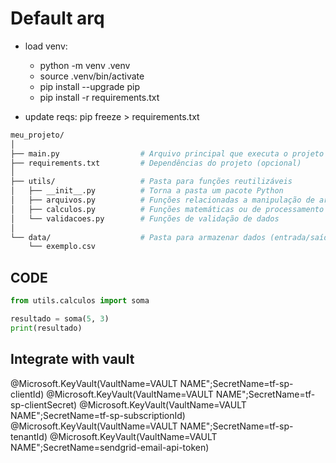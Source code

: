 # Default arq

- load venv: 
  - python -m venv .venv
  - source .venv/bin/activate
  - pip install --upgrade pip
  - pip install -r requirements.txt

- update reqs:  pip freeze > requirements.txt

```bash
meu_projeto/
│
├── main.py                  # Arquivo principal que executa o projeto
├── requirements.txt         # Dependências do projeto (opcional)
│
├── utils/                   # Pasta para funções reutilizáveis
│   ├── __init__.py          # Torna a pasta um pacote Python
│   ├── arquivos.py          # Funções relacionadas a manipulação de arquivos
│   ├── calculos.py          # Funções matemáticas ou de processamento
│   └── validacoes.py        # Funções de validação de dados
│
└── data/                    # Pasta para armazenar dados (entrada/saída)
    └── exemplo.csv
```

## CODE

```python
from utils.calculos import soma

resultado = soma(5, 3)
print(resultado)
```


## Integrate with vault

@Microsoft.KeyVault(VaultName=VAULT NAME";SecretName=tf-sp-clientId)
@Microsoft.KeyVault(VaultName=VAULT NAME";SecretName=tf-sp-clientSecret)
@Microsoft.KeyVault(VaultName=VAULT NAME";SecretName=tf-sp-subscriptionId)
@Microsoft.KeyVault(VaultName=VAULT NAME";SecretName=tf-sp-tenantId)
@Microsoft.KeyVault(VaultName=VAULT NAME";SecretName=sendgrid-email-api-token)